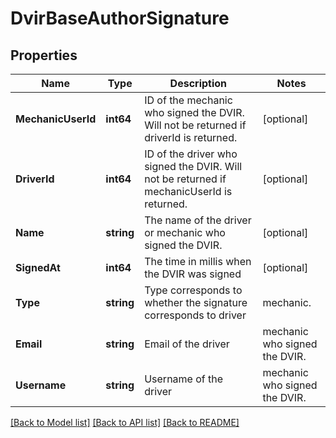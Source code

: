 # DvirBaseAuthorSignature

## Properties
Name | Type | Description | Notes
------------ | ------------- | ------------- | -------------
**MechanicUserId** | **int64** | ID of the mechanic who signed the DVIR. Will not be returned if driverId is returned. | [optional] 
**DriverId** | **int64** | ID of the driver who signed the DVIR. Will not be returned if mechanicUserId is returned. | [optional] 
**Name** | **string** | The name of the driver or mechanic who signed the DVIR. | [optional] 
**SignedAt** | **int64** | The time in millis when the DVIR was signed | [optional] 
**Type** | **string** | Type corresponds to whether the signature corresponds to driver|mechanic. | [optional] 
**Email** | **string** | Email of the  driver|mechanic who signed the DVIR. | [optional] 
**Username** | **string** | Username of the  driver|mechanic who signed the DVIR. | [optional] 

[[Back to Model list]](../README.md#documentation-for-models) [[Back to API list]](../README.md#documentation-for-api-endpoints) [[Back to README]](../README.md)


